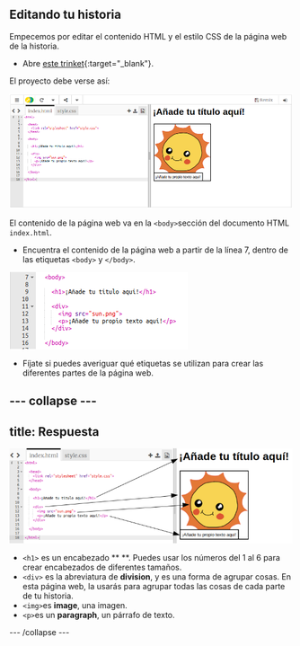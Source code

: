 ## Editando tu historia

Empecemos por editar el contenido HTML y el estilo CSS de la página web de la historia.

+ Abre [este trinket](https://trinket.io/html/842dd360f1){:target="_blank"}.

El proyecto debe verse así:

![captura de pantalla](images/story-starter.png)

El contenido de la página web va en la `<body>`sección del documento HTML `index.html`.

+ Encuentra el contenido de la página web a partir de la línea 7, dentro de las etiquetas `<body>` y `</body>`.

![captura de pantalla](images/story-html.png)

+ Fíjate si puedes averiguar qué etiquetas se utilizan para crear las diferentes partes de la página web.

--- collapse ---
---
title: Respuesta
---

![captura de pantalla](images/story-elements.png)

+ `<h1>` es un encabezado ** **. Puedes usar los números del 1 al 6 para crear encabezados de diferentes tamaños.
+ `<div>` es la abreviatura de **division**, y es una forma de agrupar cosas. En esta página web, la usarás para agrupar todas las cosas de cada parte de tu historia.
+ `<img>`es **image**, una imagen.
+ `<p>`es un **paragraph**, un párrafo de texto.

--- /collapse ---